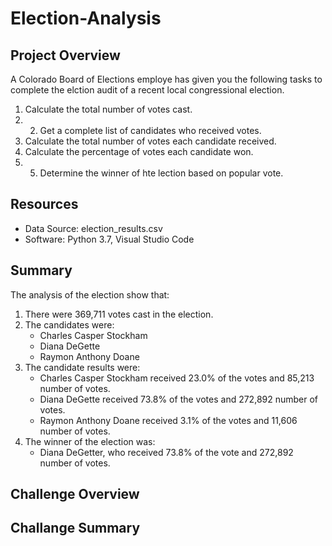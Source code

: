 # Election-Analysis

## Project Overview
A Colorado Board of Elections employe has given you the following tasks to complete the elction audit of a recent local congressional election. 

1. Calculate the total number of votes cast. 
2. 2. Get a complete list of candidates who received votes. 
3. Calculate the total number of votes each candidate received. 
4. Calculate the percentage of votes each candidate won. 
5. 5. Determine the winner of hte lection based on popular vote. 

## Resources
- Data Source: election_results.csv
- Software: Python 3.7, Visual Studio Code

## Summary
The analysis of the election show that: 
1. There were 369,711 votes cast in the election.
2. The candidates were: 
    - Charles Casper Stockham
    - Diana DeGette
    - Raymon Anthony Doane
3. The candidate results were: 
    - Charles Casper Stockham received 23.0% of the votes and 85,213 number of votes. 
    - Diana DeGette received 73.8% of the votes and 272,892 number of votes. 
    - Raymon Anthony Doane received 3.1% of the votes and 11,606 number of votes. 
4. The winner of the election was: 
    - Diana DeGetter, who received 73.8% of the vote and 272,892 number of votes. 

## Challenge Overview

## Challange Summary
